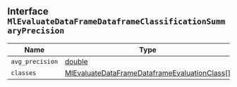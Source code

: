 ## Interface `MlEvaluateDataFrameDataframeClassificationSummaryPrecision`

| Name | Type | Description |
| - | - | - |
| `avg_precision` | [double](./double.md) | &nbsp; |
| `classes` | [MlEvaluateDataFrameDataframeEvaluationClass](./MlEvaluateDataFrameDataframeEvaluationClass.md)[] | &nbsp; |
